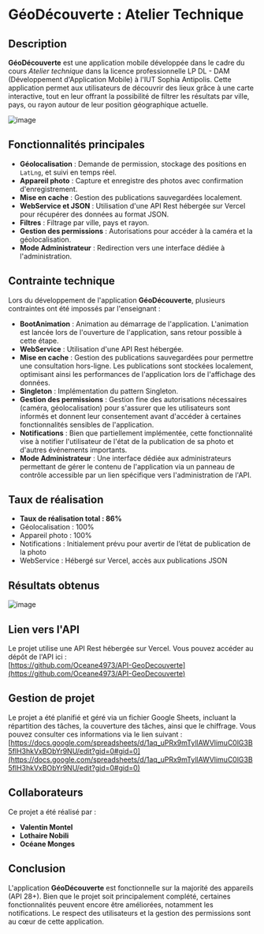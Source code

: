 # GéoDécouverte : Atelier Technique

## Description
**GéoDécouverte** est une application mobile développée dans le cadre du cours _Atelier technique_ dans la licence professionnelle LP DL - DAM (Développement d'Application Mobile) à l'IUT Sophia Antipolis. Cette application permet aux utilisateurs de découvrir des lieux grâce à une carte interactive, tout en leur offrant la possibilité de filtrer les résultats par ville, pays, ou rayon autour de leur position géographique actuelle.

![image](https://github.com/user-attachments/assets/0c187882-5f82-49a2-ba25-80a4b6b526ec)

## Fonctionnalités principales
- **Géolocalisation** : Demande de permission, stockage des positions en `LatLng`, et suivi en temps réel.
- **Appareil photo** : Capture et enregistre des photos avec confirmation d'enregistrement.
- **Mise en cache** : Gestion des publications sauvegardées localement.
- **WebService et JSON** : Utilisation d'une API Rest hébergée sur Vercel pour récupérer des données au format JSON.
- **Filtres** : Filtrage par ville, pays et rayon.
- **Gestion des permissions** : Autorisations pour accéder à la caméra et la géolocalisation.
- **Mode Administrateur** : Redirection vers une interface dédiée à l'administration.

## Contrainte technique
Lors du développement de l'application **GéoDécouverte**, plusieurs contraintes ont été impossés par l'enseignant :
- **BootAnimation** : Animation au démarrage de l'application. L'animation est lancée lors de l'ouverture de l'application, sans retour possible à cette étape.
- **WebService** : Utilisation d'une API Rest hébergée.
- **Mise en cache** : Gestion des publications sauvegardées pour permettre une consultation hors-ligne. Les publications sont stockées localement, optimisant ainsi les performances de l'application lors de l'affichage des données.
- **Singleton** : Implémentation du pattern Singleton.
- **Gestion des permissions** : Gestion fine des autorisations nécessaires (caméra, géolocalisation) pour s'assurer que les utilisateurs sont informés et donnent leur consentement avant d'accéder à certaines fonctionnalités sensibles de l'application.
- **Notifications** : Bien que partiellement implémentée, cette fonctionnalité vise à notifier l'utilisateur de l'état de la publication de sa photo et d'autres événements importants.
- **Mode Administrateur** : Une interface dédiée aux administrateurs permettant de gérer le contenu de l'application via un panneau de contrôle accessible par un lien spécifique vers l'administration de l'API.

## Taux de réalisation
- **Taux de réalisation total : 86%**
- Géolocalisation : 100%
- Appareil photo : 100%
- Notifications : Initialement prévu pour avertir de l’état de publication de la photo
- WebService : Hébergé sur Vercel, accès aux publications JSON

## Résultats obtenus
![image](https://github.com/user-attachments/assets/13bc0ce0-1687-42a5-9852-226a02e2ba8c)

## Lien vers l'API
Le projet utilise une API Rest hébergée sur Vercel. Vous pouvez accéder au dépôt de l'API ici :  
[https://github.com/Oceane4973/API-GeoDecouverte](https://github.com/Oceane4973/API-GeoDecouverte)

## Gestion de projet
Le projet a été planifié et géré via un fichier Google Sheets, incluant la répartition des tâches, la couverture des tâches, ainsi que le chiffrage. Vous pouvez consulter ces informations via le lien suivant :  
[https://docs.google.com/spreadsheets/d/1aq_uPRx9mTyllAWVlimuC0lG3B5flH3hkVxBObYr9NU/edit?gid=0#gid=0](https://docs.google.com/spreadsheets/d/1aq_uPRx9mTyllAWVlimuC0lG3B5flH3hkVxBObYr9NU/edit?gid=0#gid=0)

## Collaborateurs
Ce projet a été réalisé par :
- **Valentin Montel**
- **Lothaire Nobili**
- **Océane Monges**

## Conclusion
L'application **GéoDécouverte** est fonctionnelle sur la majorité des appareils (API 28+). Bien que le projet soit principalement complété, certaines fonctionnalités peuvent encore être améliorées, notamment les notifications. Le respect des utilisateurs et la gestion des permissions sont au cœur de cette application.

